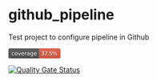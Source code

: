 # github_pipeline
Test project to configure pipeline in Github

<svg xmlns="http://www.w3.org/2000/svg" width="104" height="20" role="img" aria-label="coverage: 37.5%"><linearGradient id="s" x2="0" y2="100%"><stop offset="0" stop-color="#bbb" stop-opacity=".1"/><stop offset="1" stop-opacity=".1"/></linearGradient><clipPath id="r"><rect width="104" height="20" rx="3" fill="#fff"/></clipPath><g clip-path="url(#r)"><rect width="61" height="20" fill="#555"/><rect x="61" width="43" height="20" fill="#e05d44"/><rect width="104" height="20" fill="url(#s)"/></g><g fill="#fff" text-anchor="middle" font-family="Verdana,Geneva,DejaVu Sans,sans-serif" text-rendering="geometricPrecision" font-size="110"><text aria-hidden="true" x="315" y="150" fill="#010101" fill-opacity=".3" transform="scale(.1)" textLength="510">coverage</text><text x="315" y="140" transform="scale(.1)" fill="#fff" textLength="510">coverage</text><text aria-hidden="true" x="815" y="150" fill="#010101" fill-opacity=".3" transform="scale(.1)" textLength="330">37.5%</text><text x="815" y="140" transform="scale(.1)" fill="#fff" textLength="330">37.5%</text></g></svg>

[![Quality Gate Status](https://sonarcloud.io/api/project_badges/measure?project=ramaciotti86_github_pipeline&metric=alert_status)](https://sonarcloud.io/dashboard?id=ramaciotti86_github_pipeline)


